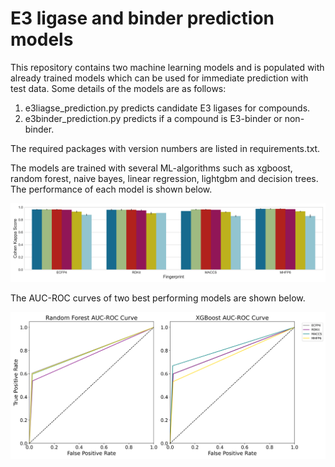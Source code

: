 # E3 ligase and binder prediction models

This repository contains two machine learning models and is populated with already trained models which can be used for immediate prediction with test data. Some details of the models are as follows: 

1. e3liagse_prediction.py predicts candidate E3 ligases for compounds.
2. e3binder_prediction.py predicts if a compound is E3-binder or non-binder.

The required packages with version numbers are listed in requirements.txt. 

The models are trained with several ML-algorithms such as xgboost, random forest, naive bayes, linear regression, lightgbm and decision trees. The performance of each model is shown below.

![Model Performance for different ML-algorithms](model_performance.png)

The AUC-ROC curves of two best performing models are shown below.

![AUC-ROC curve](auc_roc_curve.png)